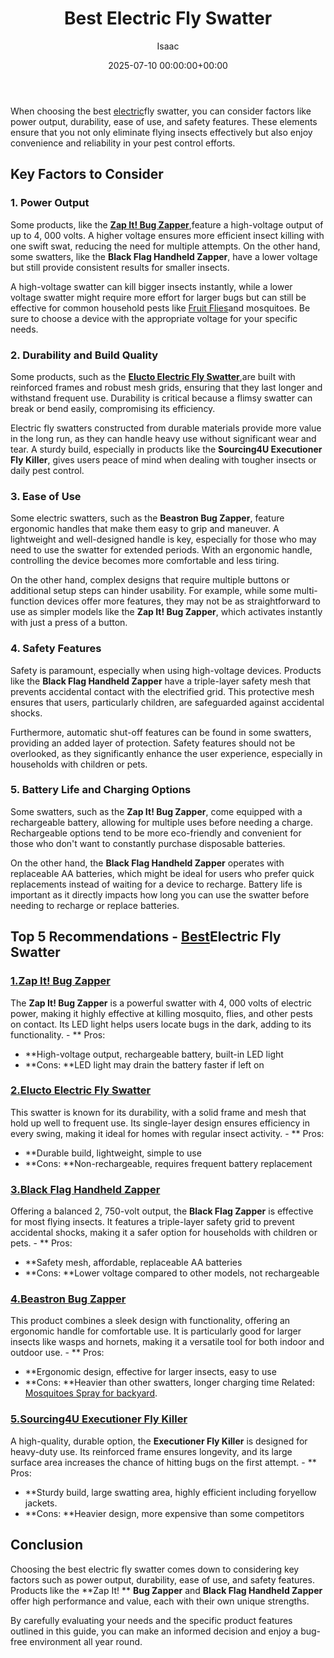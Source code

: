 ﻿---
title: Best Electric Fly Swatter
description: When choosing the best electric fly swatter, you can consider factors like power output, durability, ease of use, and safety features.
slug: /best-electric-fly-swatter/
date: 2025-07-10 00:00:00+00:00
lastmod: 2025-07-10 00:00:00+03:00
author: Isaac
categories:
- Flies
- Product Reviews
tags:
- flies
- best
- electric
layout: post
---

When choosing the best [electric](https://pestpolicy.com/best-electric-riding-lawn-mowers/)fly swatter, you can consider factors like power output, durability, ease of use, and safety features. These elements ensure that you not only eliminate flying insects effectively but also enjoy convenience and reliability in your pest control efforts.

##  Key Factors to Consider

###  1. Power Output

Some products, like the [**Zap It! Bug Zapper**](https://www.amazon.com/dp/B0859Q3DQ2/?tag=p-policy-20),feature a high-voltage output of up to 4, 000 volts. A higher voltage ensures more efficient insect killing with one swift swat, reducing the need for multiple attempts. On the other hand, some swatters, like the **Black Flag Handheld Zapper**, have a lower voltage but still provide consistent results for smaller insects.

A high-voltage swatter can kill bigger insects instantly, while a lower voltage swatter might require more effort for larger bugs but can still be effective for common household pests like [Fruit Flies](https://entomology.ca.uky.edu/ef621)and mosquitoes. Be sure to choose a device with the appropriate voltage for your specific needs.

###  2. Durability and Build Quality

Some products, such as the [**Elucto Electric Fly Swatter**](https://www.amazon.com/dp/B01F3N8A4Q/?tag=p-policy-20),are built with reinforced frames and robust mesh grids, ensuring that they last longer and withstand frequent use. Durability is critical because a flimsy swatter can break or bend easily, compromising its efficiency.

Electric fly swatters constructed from durable materials provide more value in the long run, as they can handle heavy use without significant wear and tear. A sturdy build, especially in products like the **Sourcing4U Executioner Fly Killer**, gives users peace of mind when dealing with tougher insects or daily pest control.

###  3. Ease of Use

Some electric swatters, such as the **Beastron Bug Zapper**, feature ergonomic handles that make them easy to grip and maneuver. A lightweight and well-designed handle is key, especially for those who may need to use the swatter for extended periods. With an ergonomic handle, controlling the device becomes more comfortable and less tiring.

On the other hand, complex designs that require multiple buttons or additional setup steps can hinder usability. For example, while some multi-function devices offer more features, they may not be as straightforward to use as simpler models like the **Zap It! Bug Zapper**, which activates instantly with just a press of a button.

###  4. Safety Features

Safety is paramount, especially when using high-voltage devices. Products like the **Black Flag Handheld Zapper** have a triple-layer safety mesh that prevents accidental contact with the electrified grid. This protective mesh ensures that users, particularly children, are safeguarded against accidental shocks.

Furthermore, automatic shut-off features can be found in some swatters, providing an added layer of protection. Safety features should not be overlooked, as they significantly enhance the user experience, especially in households with children or pets.

###  5. Battery Life and Charging Options

Some swatters, such as the **Zap It! Bug Zapper**, come equipped with a rechargeable battery, allowing for multiple uses before needing a charge. Rechargeable options tend to be more eco-friendly and convenient for those who don't want to constantly purchase disposable batteries.

On the other hand, the **Black Flag Handheld Zapper** operates with replaceable AA batteries, which might be ideal for users who prefer quick replacements instead of waiting for a device to recharge. Battery life is important as it directly impacts how long you can use the swatter before needing to recharge or replace batteries.

##  Top 5 Recommendations - [Best](https://pestpolicy.com/best-electric-tiller-for-clay-soil/)Electric Fly Swatter

###  [1.**Zap It! Bug Zapper**](https://www.amazon.com/dp/B0859Q3DQ2/?tag=p-policy-20)

The **Zap It! Bug Zapper** is a powerful swatter with 4, 000 volts of electric power, making it highly effective at killing mosquito, flies, and other pests on contact. Its LED light helps users locate bugs in the dark, adding to its functionality. - **
Pros:
- **High-voltage output, rechargeable battery, built-in LED light
- **Cons: **LED light may drain the battery faster if left on


###  [2.**Elucto Electric Fly Swatter**](https://www.amazon.com/dp/B01F3N8A4Q/?tag=p-policy-20)

This swatter is known for its durability, with a solid frame and mesh that hold up well to frequent use. Its single-layer design ensures efficiency in every swing, making it ideal for homes with regular insect activity. - **
Pros:
- **Durable build, lightweight, simple to use
- **Cons: **Non-rechargeable, requires frequent battery replacement


###  [3.**Black Flag Handheld Zapper**](https://www.amazon.com/dp/B07N2K9KYT/?tag=p-policy-20)

Offering a balanced 2, 750-volt output, the **Black Flag Zapper** is effective for most flying insects. It features a triple-layer safety grid to prevent accidental shocks, making it a safer option for households with children or pets. - **
Pros:
- **Safety mesh, affordable, replaceable AA batteries
- **Cons: **Lower voltage compared to other models, not rechargeable


###  [4.**Beastron Bug Zapper**](https://www.amazon.com/dp/B073BX345P/?tag=p-policy-20)

This product combines a sleek design with functionality, offering an ergonomic handle for comfortable use. It is particularly good for larger insects like wasps and hornets, making it a versatile tool for both indoor and outdoor use. - **
Pros:
- **Ergonomic design, effective for larger insects, easy to use
- **Cons: **Heavier than other swatters, longer charging time Related: [Mosquitoes Spray for backyard](https://pestpolicy.com/best-mosquito-yard-spray/).


###  [5.**Sourcing4U Executioner Fly Killer**](https://www.amazon.com/dp/B000MU2MJA/?tag=p-policy-20)

A high-quality, durable option, the **Executioner Fly Killer** is designed for heavy-duty use. Its reinforced frame ensures longevity, and its large surface area increases the chance of hitting bugs on the first attempt. - **
Pros:
- **Sturdy build, large swatting area, highly efficient including foryellow jackets.
- **Cons: **Heavier design, more expensive than some competitors


##  Conclusion

Choosing the best electric fly swatter comes down to considering key factors such as power output, durability, ease of use, and safety features. Products like the **Zap It! ** **Bug Zapper** and **Black Flag Handheld Zapper** offer high performance and value, each with their own unique strengths.

By carefully evaluating your needs and the specific product features outlined in this guide, you can make an informed decision and enjoy a bug-free environment all year round.


